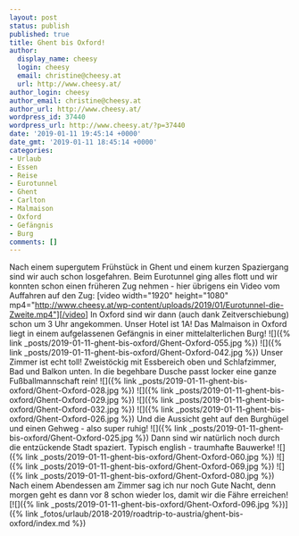 ```yaml
---
layout: post
status: publish
published: true
title: Ghent bis Oxford!
author:
  display_name: cheesy
  login: cheesy
  email: christine@cheesy.at
  url: http://www.cheesy.at/
author_login: cheesy
author_email: christine@cheesy.at
author_url: http://www.cheesy.at/
wordpress_id: 37440
wordpress_url: http://www.cheesy.at/?p=37440
date: '2019-01-11 19:45:14 +0000'
date_gmt: '2019-01-11 18:45:14 +0000'
categories:
- Urlaub
- Essen
- Reise
- Eurotunnel
- Ghent
- Carlton
- Malmaison
- Oxford
- Gefängnis
- Burg
comments: []
---
```

Nach einem supergutem Frühstück in Ghent und einem kurzen Spaziergang sind wir auch schon losgefahren. Beim Eurotunnel ging alles flott und wir konnten schon einen früheren Zug nehmen - hier übrigens ein Video vom Auffahren auf den Zug:
[video width="1920" height="1080" mp4="http://www.cheesy.at/wp-content/uploads/2019/01/Eurotunnel-die-Zweite.mp4"][/video]
In Oxford sind wir dann (auch dank Zeitverschiebung) schon um 3 Uhr angekommen. Unser Hotel ist 1A! Das Malmaison in Oxford liegt in einem aufgelassenen Gefängnis in einer mittelalterlichen Burg!
![]({% link _posts/2019-01-11-ghent-bis-oxford/Ghent-Oxford-055.jpg %})
![]({% link _posts/2019-01-11-ghent-bis-oxford/Ghent-Oxford-042.jpg %})
Unser Zimmer ist echt toll! Zweistöckig mit Essbereich oben und Schlafzimmer, Bad und Balkon unten. In die begehbare Dusche passt locker eine ganze Fußballmannschaft rein!
![]({% link _posts/2019-01-11-ghent-bis-oxford/Ghent-Oxford-028.jpg %})
![]({% link _posts/2019-01-11-ghent-bis-oxford/Ghent-Oxford-029.jpg %})
![]({% link _posts/2019-01-11-ghent-bis-oxford/Ghent-Oxford-032.jpg %})
![]({% link _posts/2019-01-11-ghent-bis-oxford/Ghent-Oxford-026.jpg %})
Und die Aussicht geht auf den Burghügel und einen Gehweg - also super ruhig!
![]({% link _posts/2019-01-11-ghent-bis-oxford/Ghent-Oxford-025.jpg %})
Dann sind wir natürlich noch durch die entzückende Stadt spaziert. Typisch english - traumhafte Bauwerke!
![]({% link _posts/2019-01-11-ghent-bis-oxford/Ghent-Oxford-060.jpg %})
![]({% link _posts/2019-01-11-ghent-bis-oxford/Ghent-Oxford-069.jpg %})
![]({% link _posts/2019-01-11-ghent-bis-oxford/Ghent-Oxford-080.jpg %})
Nach einem Abendessen am Zimmer sag ich nur noch Gute Nacht, denn morgen geht es dann vor 8 schon wieder los, damit wir die Fähre erreichen!
[![]({% link _posts/2019-01-11-ghent-bis-oxford/Ghent-Oxford-096.jpg %})]({% link _fotos/urlaub/2018-2019/roadtrip-to-austria/ghent-bis-oxford/index.md %})
